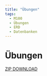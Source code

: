 ```yaml
---
title: "Übungen"
tags:
  - M100
  - Übungen
  - ERD
  - Datenbanken
---
```


# Übungen

[ZIP DOWNLOAD](/data/m100/M100_Uebungen.zip)

